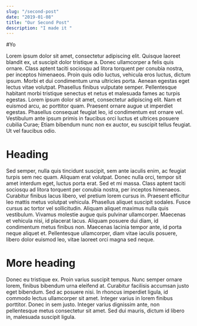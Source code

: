 ```yaml
---
slug: "/second-post"
date: "2019-01-08"
title: "Our Second Post"
description: "I made it "
---
```


#Yo 

Lorem ipsum dolor sit amet, consectetur adipiscing elit. Quisque laoreet blandit ex, ut suscipit dolor tristique a. Donec ullamcorper a felis quis ornare. Class aptent taciti sociosqu ad litora torquent per conubia nostra, per inceptos himenaeos. Proin quis odio luctus, vehicula eros luctus, dictum ipsum. Morbi et dui condimentum urna ultricies porta. Aenean egestas eget lectus vitae volutpat. Phasellus finibus vulputate semper. Pellentesque habitant morbi tristique senectus et netus et malesuada fames ac turpis egestas. Lorem ipsum dolor sit amet, consectetur adipiscing elit. Nam et euismod arcu, ac porttitor quam. Praesent ornare augue ut imperdiet egestas. Phasellus consequat feugiat leo, id condimentum est ornare vel. Vestibulum ante ipsum primis in faucibus orci luctus et ultrices posuere cubilia Curae; Etiam bibendum nunc non ex auctor, eu suscipit tellus feugiat. Ut vel faucibus odio.

# Heading

Sed semper, nulla quis tincidunt suscipit, sem ante iaculis enim, ac feugiat turpis sem nec quam. Aliquam erat volutpat. Donec nulla orci, tempor sit amet interdum eget, luctus porta erat. Sed et mi massa. Class aptent taciti sociosqu ad litora torquent per conubia nostra, per inceptos himenaeos. Curabitur finibus lacus libero, vel pretium lorem cursus in. Praesent efficitur leo mattis metus volutpat vehicula. Phasellus aliquet suscipit sodales. Fusce cursus ac tortor vel sollicitudin. Aliquam aliquet maximus nulla quis vestibulum. Vivamus molestie augue quis pulvinar ullamcorper. Maecenas et vehicula nisi, id placerat lacus. Aliquam posuere dui diam, id condimentum metus finibus non. Maecenas lacinia tempor ante, id porta neque aliquet et. Pellentesque ullamcorper, diam vitae iaculis posuere, libero dolor euismod leo, vitae laoreet orci magna sed neque.

# More heading
 
Donec eu tristique ex. Proin varius suscipit tempus. Nunc semper ornare lorem, finibus bibendum urna eleifend at. Curabitur facilisis accumsan justo eget bibendum. Sed ac posuere nisi. In rhoncus imperdiet ligula, id commodo lectus ullamcorper sit amet. Integer varius in lorem finibus porttitor. Donec in sem justo. Integer varius dignissim ante, non pellentesque metus consectetur sit amet. Sed dui mauris, dictum id libero in, malesuada suscipit ligula.

